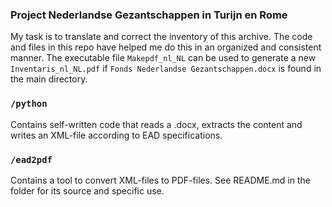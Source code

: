### Project Nederlandse Gezantschappen in Turijn en Rome
My task is to translate and correct the inventory of this archive. The code and files in this repo have helped me do this in an organized and consistent manner.
The executable file `Makepdf_nl_NL` can be used to generate a new `Inventaris_nl_NL.pdf` if `Fonds Nederlandse Gezantschappen.docx` is found in the main directory.

### `/python`
Contains self-written code that reads a .docx, extracts the content and writes an XML-file according to EAD specifications.

### `/ead2pdf`
Contains a tool to convert XML-files to PDF-files. See README.md in the folder for its source and specific use.

